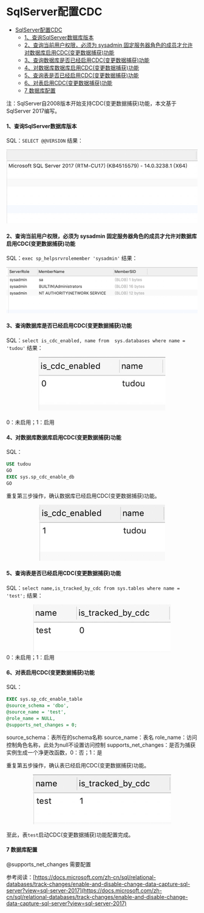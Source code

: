 # SqlServer配置CDC
<!-- TOC -->

- [SqlServer配置CDC](#sqlserver配置cdc)
  - [1、查询SqlServer数据库版本](#1查询sqlserver数据库版本)
  - [2、查询当前用户权限，必须为 sysadmin 固定服务器角色的成员才允许对数据库启用CDC(变更数据捕获)功能](#2查询当前用户权限必须为 sysadmin 固定服务器角色的成员才允许对数据库启用cdc变更数据捕获功能)
  - [3、查询数据库是否已经启用CDC(变更数据捕获)功能](#3查询数据库是否已经启用cdc变更数据捕获功能)
  - [4、对数据库数据库启用CDC(变更数据捕获)功能](#4对数据库数据库启用cdc变更数据捕获功能)
  - [5、查询表是否已经启用CDC(变更数据捕获)功能](#5查询表是否已经启用cdc变更数据捕获功能)
  - [6、对表启用CDC(变更数据捕获)功能](#6对表启用cdc变更数据捕获功能)
  - [7 数据库配置](#7-数据库配置)

注：SqlServer自2008版本开始支持CDC(变更数据捕获)功能，本文基于SqlServer 2017编写。

<!-- /TOC -->

#### 1、查询SqlServer数据库版本
SQL：`SELECT @@VERSION`
结果：
<div align=center>
  <img src="/images/Sqlserver1.png" />
</div>


#### 2、查询当前用户权限，必须为 sysadmin 固定服务器角色的成员才允许对数据库启用CDC(变更数据捕获)功能
SQL：`exec sp_helpsrvrolemember 'sysadmin'`
结果：
<div align=center>
<img src="/images/Sqlserver2.png" />
</div>


#### 3、查询数据库是否已经启用CDC(变更数据捕获)功能
SQL：`select is_cdc_enabled, name from  sys.databases where name = 'tudou'`
结果：
<div align=center>
<img src="/images/Sqlserver3.png" />
</div>
<br/>
0：未启用；1：启用


#### 4、对数据库数据库启用CDC(变更数据捕获)功能
SQL：
```sql
USE tudou  
GO  
EXEC sys.sp_cdc_enable_db  
GO  
```


重复第三步操作，确认数据库已经启用CDC(变更数据捕获)功能。

<div align=center>
<img src="/images/Sqlserver4.png" />
</div>


#### 5、查询表是否已经启用CDC(变更数据捕获)功能
SQL：`select name,is_tracked_by_cdc from sys.tables where name = 'test';`
结果：
<div align=center>
<img src="/images/Sqlserver5.png" />
</div>
0：未启用；1：启用


#### 6、对表启用CDC(变更数据捕获)功能    
SQL：
```sql
EXEC sys.sp_cdc_enable_table 
@source_schema = 'dbo', 
@source_name = 'test', 
@role_name = NULL, 
@supports_net_changes = 0;
```
source_schema：表所在的schema名称
source_name：表名
role_name：访问控制角色名称，此处为null不设置访问控制
supports_net_changes：是否为捕获实例生成一个净更改函数，0：否；1：是


重复第五步操作，确认表已经启用CDC(变更数据捕获)功能。
<div align=center>
<img src="/images/Sqlserver6.png" />
</div>

至此，表`test`启动CDC(变更数据捕获)功能配置完成。

#### 7 数据库配置
@supports_net_changes 需要配置

参考阅读：[https://docs.microsoft.com/zh-cn/sql/relational-databases/track-changes/enable-and-disable-change-data-capture-sql-server?view=sql-server-2017](https://docs.microsoft.com/zh-cn/sql/relational-databases/track-changes/enable-and-disable-change-data-capture-sql-server?view=sql-server-2017)
